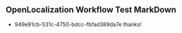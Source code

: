 ## OpenLocalization Workflow Test MarkDown
* 949e91cb-531c-4750-bdcc-fbfad389da7e thanks!

<!--HONumber=Aug16_HO4-->


